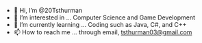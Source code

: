 - 👋 Hi, I’m @20Tsthurman
- 👀 I’m interested in ... Computer Science and Game Development
- 🌱 I’m currently learning ... Coding such as Java, C#, and C++
- 📫 How to reach me ... through email, tsthurman03@gmail.com

<!---
20Tsthurman/20Tsthurman is a ✨ special ✨ repository because its `README.md` (this file) appears on your GitHub profile.
You can click the Preview link to take a look at your changes.
--->
